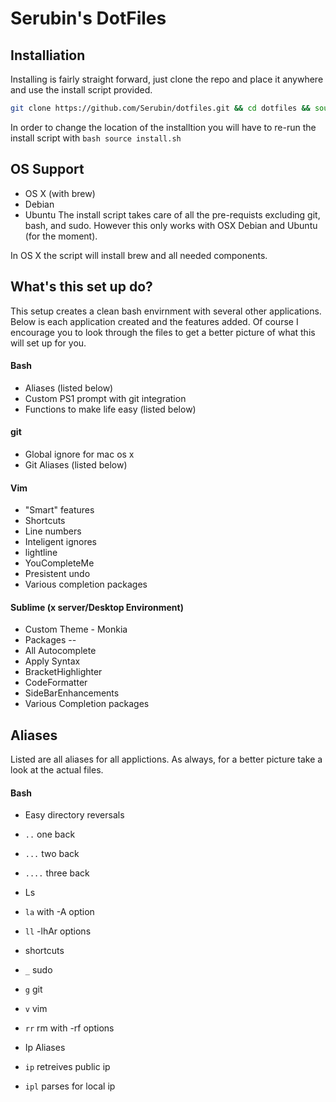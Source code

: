 # Serubin's DotFiles

## Installiation

Installing is fairly straight forward, just clone the repo and place it anywhere and use the install script provided.
```bash
git clone https://github.com/Serubin/dotfiles.git && cd dotfiles && source install.sh
```
In order to change the location of the installtion you will have to re-run the install script with ```bash source install.sh ```

## OS Support
* OS X (with brew)
* Debian
* Ubuntu
The install script takes care of all the pre-requists excluding git, bash, and sudo. However this only works with OSX Debian and Ubuntu (for the moment). 

In OS X the script will install brew and all needed components. 

## What's this set up do?

This setup creates a clean bash envirnment with several other applications. Below is each application created and the features added. Of course I encourage you to look through the files to get a better picture of what this will set up for you.

#### Bash
*   Aliases (listed below)
*   Custom PS1 prompt with git integration
*   Functions to make life easy (listed below)

#### git
* Global ignore for mac os x
* Git Aliases (listed below)

#### Vim
* "Smart" features
* Shortcuts
* Line numbers
* Inteligent ignores
* lightline
* YouCompleteMe
* Presistent undo
* Various completion packages

#### Sublime (x server/Desktop Environment)
* Custom Theme - Monkia
* Packages --
* All Autocomplete
* Apply Syntax
* BracketHighlighter
* CodeFormatter
* SideBarEnhancements
* Various Completion packages

## Aliases
Listed are all aliases for all applictions. As always, for a better picture take a look at the actual files.

#### Bash
* Easy directory reversals
 * ```..``` one back
 * ```...``` two back
 * ```....``` three back
* Ls
 * ```la``` with -A option
 * ```ll``` -lhAr options
* shortcuts
 * ```_``` sudo
 * ```g``` git
 * ```v``` vim
 * ```rr``` rm with -rf options

* Ip Aliases
 * ```ip``` retreives public ip
 * ```ipl``` parses for local ip
